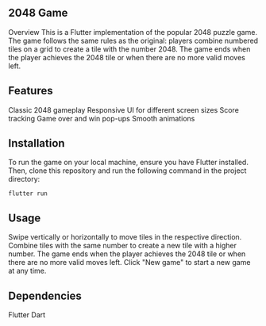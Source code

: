 ## 2048 Game
Overview
This is a Flutter implementation of the popular 2048 puzzle game. 
The game follows the same rules as the original: players combine numbered tiles on a grid to create a tile with the number 2048. 
The game ends when the player achieves the 2048 tile or when there are no more valid moves left.

## Features
Classic 2048 gameplay
Responsive UI for different screen sizes
Score tracking
Game over and win pop-ups
Smooth animations

## Installation
To run the game on your local machine, ensure you have Flutter installed. Then, clone this repository and run the following command in the project directory:

``flutter run``

## Usage
Swipe vertically or horizontally to move tiles in the respective direction.
Combine tiles with the same number to create a new tile with a higher number.
The game ends when the player achieves the 2048 tile or when there are no more valid moves left.
Click "New game" to start a new game at any time.

## Dependencies
Flutter
Dart
